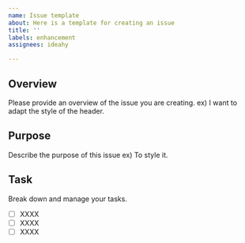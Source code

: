 ```yaml
---
name: Issue template
about: Here is a template for creating an issue
title: ''
labels: enhancement
assignees: ideahy

---
```


## Overview
Please provide an overview of the issue you are creating.
ex) I want to adapt the style of the header.

## Purpose
Describe the purpose of this issue
ex) To style it.

## Task
Break down and manage your tasks.
- [ ] XXXX
- [ ] XXXX
- [ ] XXXX

